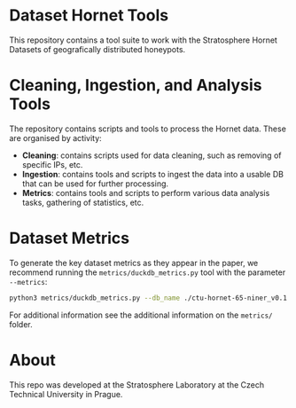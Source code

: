 # Dataset Hornet Tools

This repository contains a tool suite to work with the Stratosphere Hornet Datasets of geografically distributed honeypots.

# Cleaning, Ingestion, and Analysis Tools

The repository contains scripts and tools to process the Hornet data. These are organised by activity:

 - **Cleaning**: contains scripts used for data cleaning, such as removing of specific IPs, etc.
 - **Ingestion**: contains tools and scripts to ingest the data into a usable DB that can be used for further processing.
 - **Metrics**: contains tools and scripts to perform various data analysis tasks, gathering of statistics, etc.

# Dataset Metrics

To generate the key dataset metrics as they appear in the paper, we recommend running the `metrics/duckdb_metrics.py` tool with the parameter `--metrics`:

```bash
python3 metrics/duckdb_metrics.py --db_name ./ctu-hornet-65-niner_v0.1.db --metrics
```

For additional information see the additional information on the `metrics/` folder.
# About

This repo was developed at the Stratosphere Laboratory at the Czech Technical University in Prague.
